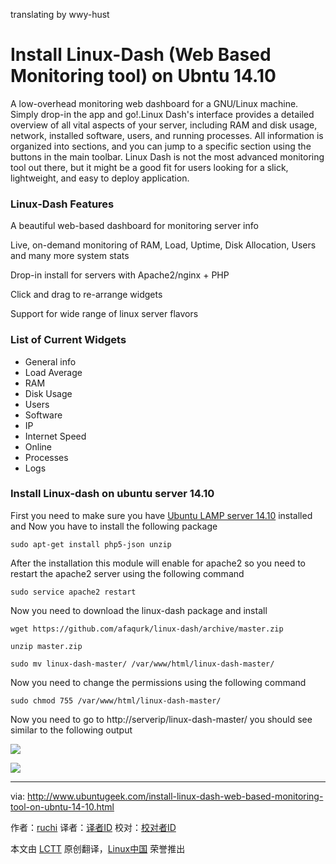 translating by wwy-hust

Install Linux-Dash (Web Based Monitoring tool) on Ubntu 14.10
================================================================================

A low-overhead monitoring web dashboard for a GNU/Linux machine. Simply drop-in the app and go!.Linux Dash's interface provides a detailed overview of all vital aspects of your server, including RAM and disk usage, network, installed software, users, and running processes. All information is organized into sections, and you can jump to a specific section using the buttons in the main toolbar. Linux Dash is not the most advanced monitoring tool out there, but it might be a good fit for users looking for a slick, lightweight, and easy to deploy application.

### Linux-Dash Features ###

A beautiful web-based dashboard for monitoring server info

Live, on-demand monitoring of RAM, Load, Uptime, Disk Allocation, Users and many more system stats

Drop-in install for servers with Apache2/nginx + PHP

Click and drag to re-arrange widgets

Support for wide range of linux server flavors

### List of Current Widgets ###

- General info
- Load Average
- RAM
- Disk Usage
- Users
- Software
- IP
- Internet Speed
- Online
- Processes
- Logs

### Install Linux-dash on ubuntu server 14.10 ###

First you need to make sure you have [Ubuntu LAMP server 14.10][1] installed and Now you have to install the following package

    sudo apt-get install php5-json unzip

After the installation this module will enable for apache2 so you need to restart the apache2 server using the following command

    sudo service apache2 restart

Now you need to download the linux-dash package and install

    wget https://github.com/afaqurk/linux-dash/archive/master.zip

    unzip master.zip

    sudo mv linux-dash-master/ /var/www/html/linux-dash-master/

Now you need to change the permissions using the following command

    sudo chmod 755 /var/www/html/linux-dash-master/

Now you need to go to http://serverip/linux-dash-master/ you should see similar to the following output

![](http://www.ubuntugeek.com/wp-content/uploads/2015/02/1.png)

![](http://www.ubuntugeek.com/wp-content/uploads/2015/02/2.png)

--------------------------------------------------------------------------------

via: http://www.ubuntugeek.com/install-linux-dash-web-based-monitoring-tool-on-ubntu-14-10.html

作者：[ruchi][a]
译者：[译者ID](https://github.com/译者ID)
校对：[校对者ID](https://github.com/校对者ID)

本文由 [LCTT](https://github.com/LCTT/TranslateProject) 原创翻译，[Linux中国](http://linux.cn/) 荣誉推出

[a]:http://www.ubuntugeek.com/author/ubuntufix
[1]:http://www.ubuntugeek.com/step-by-step-ubuntu-14-10-utopic-unicorn-lamp-server-setup.html
